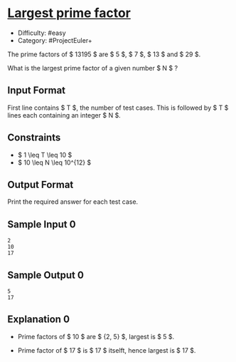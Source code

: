 # [Largest prime factor](https://www.hackerrank.com/contests/projecteuler/challenges/euler003)

- Difficulty: #easy
- Category: #ProjectEuler+

The prime factors of $ 13195 $ are $ 5 $, $ 7 $, $ 13 $ and $ 29 $.

What is the largest prime factor of a given number $ N $ ?

## Input Format

First line contains $ T $, the number of test cases. This is
followed by $ T $ lines each containing an integer $ N $.

## Constraints

- $ 1 \leq T \leq 10 $
- $ 10 \leq N \leq 10^{12} $

## Output Format

Print the required answer for each test case.

## Sample Input 0

```text
2
10
17
```

## Sample Output 0

```text
5
17
```

## Explanation 0

- Prime factors of $ 10 $ are $ {2, 5} $, largest is $ 5 $.

- Prime factor of $ 17 $ is $ 17 $ itselft, hence largest is $ 17 $.
